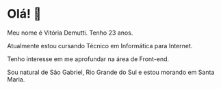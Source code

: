 # Olá! 👋
Meu nome é Vitória Demutti. Tenho 23 anos.

Atualmente estou cursando Técnico em Informática para Internet.

Tenho interesse em me aprofundar na área de Front-end.

Sou natural de São Gabriel, Rio Grande do Sul e estou morando em Santa Maria. 





